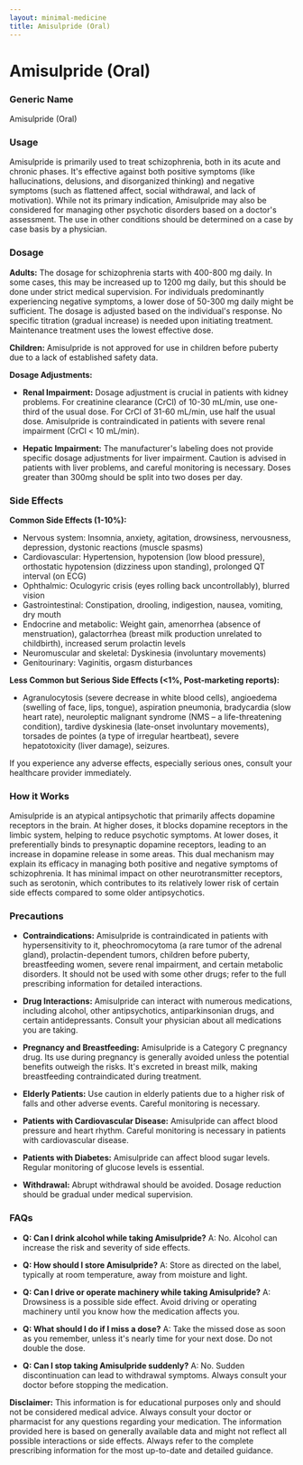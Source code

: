 ```yaml
---
layout: minimal-medicine
title: Amisulpride (Oral)
---
```


# Amisulpride (Oral)
### Generic Name
Amisulpride (Oral)

### Usage

Amisulpride is primarily used to treat schizophrenia, both in its acute and chronic phases.  It's effective against both positive symptoms (like hallucinations, delusions, and disorganized thinking) and negative symptoms (such as flattened affect, social withdrawal, and lack of motivation).  While not its primary indication, Amisulpride may also be considered for managing other psychotic disorders based on a doctor's assessment.  The use in other conditions should be determined on a case by case basis by a physician.

### Dosage

**Adults:**  The dosage for schizophrenia starts with 400-800 mg daily.  In some cases, this may be increased up to 1200 mg daily, but this should be done under strict medical supervision.  For individuals predominantly experiencing negative symptoms, a lower dose of 50-300 mg daily might be sufficient.  The dosage is adjusted based on the individual's response.  No specific titration (gradual increase) is needed upon initiating treatment.  Maintenance treatment uses the lowest effective dose.  

**Children:** Amisulpride is not approved for use in children before puberty due to a lack of established safety data.

**Dosage Adjustments:**

* **Renal Impairment:** Dosage adjustment is crucial in patients with kidney problems.  For creatinine clearance (CrCl) of 10-30 mL/min, use one-third of the usual dose. For CrCl of 31-60 mL/min, use half the usual dose.  Amisulpride is contraindicated in patients with severe renal impairment (CrCl < 10 mL/min).

* **Hepatic Impairment:**  The manufacturer's labeling does not provide specific dosage adjustments for liver impairment.  Caution is advised in patients with liver problems, and careful monitoring is necessary.  Doses greater than 300mg should be split into two doses per day.

### Side Effects

**Common Side Effects (1-10%):**

* Nervous system: Insomnia, anxiety, agitation, drowsiness, nervousness, depression, dystonic reactions (muscle spasms)
* Cardiovascular: Hypertension, hypotension (low blood pressure), orthostatic hypotension (dizziness upon standing), prolonged QT interval (on ECG)
* Ophthalmic: Oculogyric crisis (eyes rolling back uncontrollably), blurred vision
* Gastrointestinal: Constipation, drooling, indigestion, nausea, vomiting, dry mouth
* Endocrine and metabolic: Weight gain, amenorrhea (absence of menstruation), galactorrhea (breast milk production unrelated to childbirth), increased serum prolactin levels
* Neuromuscular and skeletal: Dyskinesia (involuntary movements)
* Genitourinary: Vaginitis, orgasm disturbances


**Less Common but Serious Side Effects (<1%, Post-marketing reports):**

* Agranulocytosis (severe decrease in white blood cells), angioedema (swelling of face, lips, tongue), aspiration pneumonia, bradycardia (slow heart rate), neuroleptic malignant syndrome (NMS – a life-threatening condition),  tardive dyskinesia (late-onset involuntary movements), torsades de pointes (a type of irregular heartbeat), severe hepatotoxicity (liver damage), seizures.


If you experience any adverse effects, especially serious ones, consult your healthcare provider immediately.


### How it Works

Amisulpride is an atypical antipsychotic that primarily affects dopamine receptors in the brain. At higher doses, it blocks dopamine receptors in the limbic system, helping to reduce psychotic symptoms. At lower doses, it preferentially binds to presynaptic dopamine receptors, leading to an increase in dopamine release in some areas. This dual mechanism may explain its efficacy in managing both positive and negative symptoms of schizophrenia. It has minimal impact on other neurotransmitter receptors, such as serotonin, which contributes to its relatively lower risk of certain side effects compared to some older antipsychotics.

### Precautions

* **Contraindications:** Amisulpride is contraindicated in patients with hypersensitivity to it, pheochromocytoma (a rare tumor of the adrenal gland), prolactin-dependent tumors, children before puberty, breastfeeding women, severe renal impairment, and certain metabolic disorders. It should not be used with some other drugs; refer to the full prescribing information for detailed interactions.


* **Drug Interactions:**  Amisulpride can interact with numerous medications, including alcohol, other antipsychotics, antiparkinsonian drugs, and certain antidepressants. Consult your physician about all medications you are taking.


* **Pregnancy and Breastfeeding:** Amisulpride is a Category C pregnancy drug. Its use during pregnancy is generally avoided unless the potential benefits outweigh the risks. It's excreted in breast milk, making breastfeeding contraindicated during treatment.


* **Elderly Patients:**  Use caution in elderly patients due to a higher risk of falls and other adverse events.  Careful monitoring is necessary.


* **Patients with Cardiovascular Disease:**  Amisulpride can affect blood pressure and heart rhythm.  Careful monitoring is necessary in patients with cardiovascular disease.


* **Patients with Diabetes:**  Amisulpride can affect blood sugar levels.  Regular monitoring of glucose levels is essential.


* **Withdrawal:** Abrupt withdrawal should be avoided.  Dosage reduction should be gradual under medical supervision.

### FAQs

* **Q: Can I drink alcohol while taking Amisulpride?**  A: No.  Alcohol can increase the risk and severity of side effects.

* **Q: How should I store Amisulpride?** A: Store as directed on the label, typically at room temperature, away from moisture and light.

* **Q:  Can I drive or operate machinery while taking Amisulpride?** A:  Drowsiness is a possible side effect. Avoid driving or operating machinery until you know how the medication affects you.

* **Q: What should I do if I miss a dose?** A: Take the missed dose as soon as you remember, unless it's nearly time for your next dose.  Do not double the dose.

* **Q: Can I stop taking Amisulpride suddenly?** A: No.  Sudden discontinuation can lead to withdrawal symptoms.  Always consult your doctor before stopping the medication.

**Disclaimer:** This information is for educational purposes only and should not be considered medical advice.  Always consult your doctor or pharmacist for any questions regarding your medication. The information provided here is based on generally available data and might not reflect all possible interactions or side effects.  Always refer to the complete prescribing information for the most up-to-date and detailed guidance.
